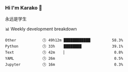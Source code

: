 ### Hi I'm Karako 👋

<!--
**karakoo/karakoo** is a ✨ _special_ ✨ repository because its `README.md` (this file) appears on your GitHub profile.

Here are some ideas to get you started:

- 🔭 I’m currently working on ...
- 🌱 I’m currently learning ...
- 👯 I’m looking to collaborate on ...
- 🤔 I’m looking for help with ...
- 💬 Ask me about ...
- 📫 How to reach me: ...
- 😄 Pronouns: ...
- ⚡ Fun fact: ...
-->
永远是学生
 <!-- waka-box start -->
📊 Weekly development breakdown
```text
Other            🕓 49h12m ████████████▏         58.3%
Python           🕓 33h    ████████▏             39.1%
Text             🕓 42m    ▏                      0.8%
YAML             🕓 26m                           0.5%
Jupyter          🕓 16m                           0.3%
```
<!-- Powered by https://github.com/YouEclipse/waka-box-go . -->
<!-- waka-box end -->
